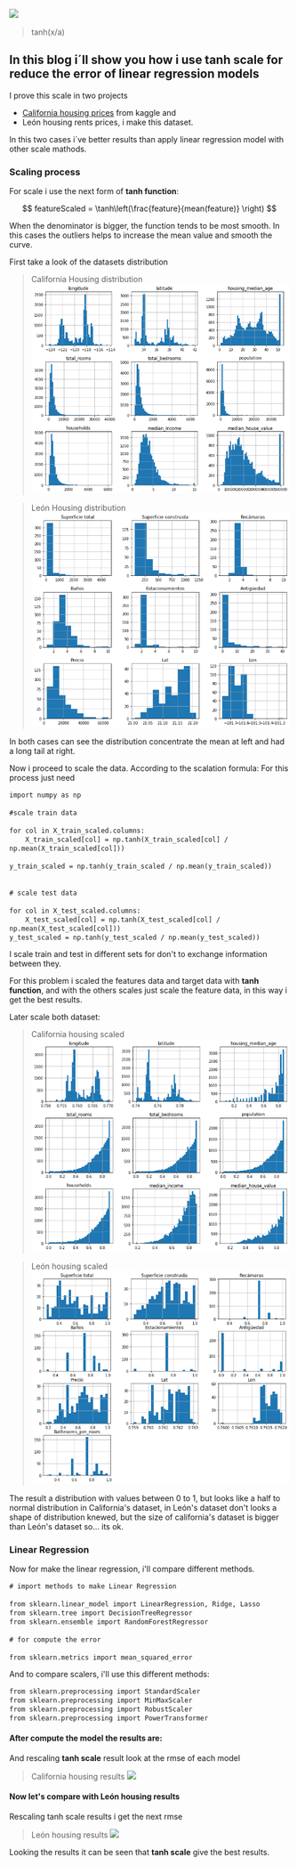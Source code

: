 ![](/images/tanh_blog/tanh.png)
>tanh(x/a)

## In this blog i´ll show you how i use tanh scale  for reduce the error of linear regression models

I prove this scale in two projects
- [California housing prices](https://www.kaggle.com/camnugent/california-housing-prices) from kaggle
and
- León housing rents prices, i make this dataset.

In this two cases i´ve better results than apply linear regression model with other scale mathods. 

### Scaling process

For scale i use the next form of **tanh function**:

$$
featureScaled = \tanh\left(\frac{feature}{mean(feature)} \right)
$$

When the denominator is bigger, the function tends to be most smooth. In this cases the outliers helps to increase the mean value and smooth the curve.

First take a look of the datasets distribution

> California Housing distribution
![](/images/tanh_blog/california_dist.png)

> León Housing distribution
![](/images/tanh_blog/leon_dist.png)

In both cases can see the  distribution concentrate the mean at left and had a long tail at right.

Now i proceed to scale the data. According to the scalation formula:
For this process just need 


    import numpy as np

    #scale train data

    for col in X_train_scaled.columns:
        X_train_scaled[col] = np.tanh(X_train_scaled[col] / np.mean(X_train_scaled[col]))

    y_train_scaled = np.tanh(y_train_scaled / np.mean(y_train_scaled)) 


    # scale test data

    for col in X_test_scaled.columns:
        X_test_scaled[col] = np.tanh(X_test_scaled[col] / np.mean(X_test_scaled[col]))
    y_test_scaled = np.tanh(y_test_scaled / np.mean(y_test_scaled)) 

I scale train and test in different sets for don't to exchange information between they.

For this problem i scaled the features data and target data with **tanh function**, and with the others scales just scale 
the feature data, in this way i get the best results.

Later scale both dataset:

> California housing scaled
![](/images/tanh_blog/california_dist_scaled.png)

> León housing scaled
![](/images/tanh_blog/leon_dist_scaled.png)

The result a distribution with values between 0 to 1, but looks like a half to normal distribution in California's dataset, in León's dataset don't looks a shape of distribution knewed, but the size of california's dataset is bigger than León's dataset so... its ok.

### Linear Regression

Now for make the linear regression, i'll compare different methods.

    # import methods to make Linear Regression

    from sklearn.linear_model import LinearRegression, Ridge, Lasso
    from sklearn.tree import DecisionTreeRegressor
    from sklearn.ensemble import RandomForestRegressor 

    # for compute the error

    from sklearn.metrics import mean_squared_error

And to compare scalers, i'll use this different methods:

    from sklearn.preprocessing import StandardScaler
    from sklearn.preprocessing import MinMaxScaler
    from sklearn.preprocessing import RobustScaler
    from sklearn.preprocessing import PowerTransformer


#### After compute the model the results are:

And rescaling **tanh scale** result look at the rmse of each model

> California housing results
![](/images/tanh_blog/california_results_rescaledd.png)


#### Now let's compare with León housing results

Rescaling tanh scale results i get the next rmse

> León housing results
![](/images/tanh_blog/leon_results_rescaled.png)


Looking the results it can be seen that **tanh scale** give the best results.



